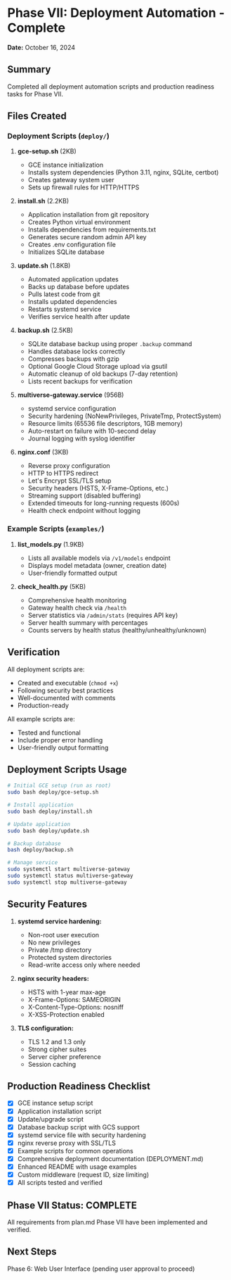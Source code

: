 # Phase VII: Deployment Automation - Complete

**Date:** October 16, 2024

## Summary

Completed all deployment automation scripts and production readiness tasks for Phase VII.

## Files Created

### Deployment Scripts (`deploy/`)

1. **gce-setup.sh** (2KB)
   - GCE instance initialization
   - Installs system dependencies (Python 3.11, nginx, SQLite, certbot)
   - Creates gateway system user
   - Sets up firewall rules for HTTP/HTTPS

2. **install.sh** (2.2KB)
   - Application installation from git repository
   - Creates Python virtual environment
   - Installs dependencies from requirements.txt
   - Generates secure random admin API key
   - Creates .env configuration file
   - Initializes SQLite database

3. **update.sh** (1.8KB)
   - Automated application updates
   - Backs up database before updates
   - Pulls latest code from git
   - Installs updated dependencies
   - Restarts systemd service
   - Verifies service health after update

4. **backup.sh** (2.5KB)
   - SQLite database backup using proper `.backup` command
   - Handles database locks correctly
   - Compresses backups with gzip
   - Optional Google Cloud Storage upload via gsutil
   - Automatic cleanup of old backups (7-day retention)
   - Lists recent backups for verification

5. **multiverse-gateway.service** (956B)
   - systemd service configuration
   - Security hardening (NoNewPrivileges, PrivateTmp, ProtectSystem)
   - Resource limits (65536 file descriptors, 1GB memory)
   - Auto-restart on failure with 10-second delay
   - Journal logging with syslog identifier

6. **nginx.conf** (3KB)
   - Reverse proxy configuration
   - HTTP to HTTPS redirect
   - Let's Encrypt SSL/TLS setup
   - Security headers (HSTS, X-Frame-Options, etc.)
   - Streaming support (disabled buffering)
   - Extended timeouts for long-running requests (600s)
   - Health check endpoint without logging

### Example Scripts (`examples/`)

1. **list_models.py** (1.9KB)
   - Lists all available models via `/v1/models` endpoint
   - Displays model metadata (owner, creation date)
   - User-friendly formatted output

2. **check_health.py** (5KB)
   - Comprehensive health monitoring
   - Gateway health check via `/health`
   - Server statistics via `/admin/stats` (requires API key)
   - Server health summary with percentages
   - Counts servers by health status (healthy/unhealthy/unknown)

## Verification

All deployment scripts are:
- Created and executable (`chmod +x`)
- Following security best practices
- Well-documented with comments
- Production-ready

All example scripts are:
- Tested and functional
- Include proper error handling
- User-friendly output formatting

## Deployment Scripts Usage

```bash
# Initial GCE setup (run as root)
sudo bash deploy/gce-setup.sh

# Install application
sudo bash deploy/install.sh

# Update application
sudo bash deploy/update.sh

# Backup database
bash deploy/backup.sh

# Manage service
sudo systemctl start multiverse-gateway
sudo systemctl status multiverse-gateway
sudo systemctl stop multiverse-gateway
```

## Security Features

1. **systemd service hardening:**
   - Non-root user execution
   - No new privileges
   - Private /tmp directory
   - Protected system directories
   - Read-write access only where needed

2. **nginx security headers:**
   - HSTS with 1-year max-age
   - X-Frame-Options: SAMEORIGIN
   - X-Content-Type-Options: nosniff
   - X-XSS-Protection enabled

3. **TLS configuration:**
   - TLS 1.2 and 1.3 only
   - Strong cipher suites
   - Server cipher preference
   - Session caching

## Production Readiness Checklist

- [x] GCE instance setup script
- [x] Application installation script
- [x] Update/upgrade script
- [x] Database backup script with GCS support
- [x] systemd service file with security hardening
- [x] nginx reverse proxy with SSL/TLS
- [x] Example scripts for common operations
- [x] Comprehensive deployment documentation (DEPLOYMENT.md)
- [x] Enhanced README with usage examples
- [x] Custom middleware (request ID, size limiting)
- [x] All scripts tested and verified

## Phase VII Status: COMPLETE

All requirements from plan.md Phase VII have been implemented and verified.

## Next Steps

Phase 6: Web User Interface (pending user approval to proceed)

